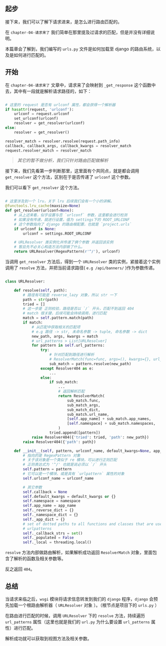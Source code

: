 ## 起步

接下来，我们可以了解下请求进来，是怎么进行路由匹配的。

在 `chapter-04-请求来了` 我们简单在那里提及过请求的匹配，但是并没有详细说明。

本篇章会了解到，我们编写的 `urls.py` 文件是如何加载至 django 的路由系统，以及是如何进行匹配的。

## 开始

在 `chapter-04-请求来了` 文章中，请求来了会映射到 `_get_response` 这个函数中去，其中有一段就是解析请求路径的，如下：

```python

# 这里的 request 是否有 urlconf 属性，都会获得一个解析器
if hasattr(request, 'urlconf'):
    urlconf = request.urlconf
    set_urlconf(urlconf)
    resolver = get_resolver(urlconf)
else:
    resolver = get_resolver()

resolver_match = resolver.resolve(request.path_info)
callback, callback_args, callback_kwargs = resolver_match
request.resolver_match = resolver_match

```

> *其它的暂不做分析，我们只针对路由匹配做解析*

接下来，我们先看第一步判断那里，这里面有个共同点，就是都会调用 `get_resolver` 这个方法，区别在于是否传递了 `urlconf` 这个参数。

我们可以看下 `get_resolver` 这个方法。

```python

# 这里涉及到一个 lru，关于 lru 后续我们会有一个小的讲解。
@functools.lru_cache(maxsize=None)
def get_resolver(urlconf=None):
    # 从上述来看，似乎设置与否 `urlconf` 参数，这里都会进行检测
    # 如果没有传递，就进行设置，值为 settings下的 ROOT_URLCONF
    # 这个参数指向了 django 的路由根配置，也就是 `project.urls`
    if urlconf is None:
        urlconf = settings.ROOT_URLCONF

    # URLResolver 类实例化并传递了俩个参数 并返回该实例
    # 暂且先不必关心构造方法内部做了什么。
    return URLResolver(RegexPattern(r'^/'), urlconf)

```

当调用 `get_resolver` 方法后，得到一个 `URLResolver` 类的实例，紧接着这个实例调用了 `resolve` 方法，并把当前请求路径( `e.g /api/banners/` )作为参数传递。

```python

class URLResolver:

    def resolve(self, path):
        # 路径有可能是 reverse_lazy 对象，所以 str 一下
        path = str(path)
        tried = []
        # 这一步是 正则校验，路径是否以 `/` 开头，匹配不到返回 404
        # match 很关键，后续可能会持续调用，进行匹配
        match = self.pattern.match(path)
        if match:
            # 从匹配中获取相关的匹配项
            # e.g 路径 -> str, 未命名参数 -> tuple, 命名参数 -> dict
            new_path, args, kwargs = match
            # url_patterns > List[URLResolver]
            for pattern in self.url_patterns:
                try:
                    # 针对匹配到路径进行解析
                    # ResolverMatch(func=func, args=(), kwargs={}, url_name=None, app_names=[], namespaces=[])
                    sub_match = pattern.resolve(new_path)
                except Resolver404 as e:
                    ...
                else:
                    if sub_match:
                        ...
                        # 返回解析匹配
                        return ResolverMatch(
                            sub_match.func,
                            sub_match_args,
                            sub_match_dict,
                            sub_match.url_name,
                            [self.app_name] + sub_match.app_names,
                            [self.namespace] + sub_match.namespaces,
                        )
                    tried.append([pattern])
            raise Resolver404({'tried': tried, 'path': new_path})
        raise Resolver404({'path': path})

    def __init__(self, pattern, urlconf_name, default_kwargs=None, app_name=None, namespace=None):
        # 指向的是 RegexPattern 对象
        # 关于该对象是一个类似于 re 模块，可以进行正则匹配
        # 正则表达式为 '^/' 也就是说必须以 `/` 开头
        self.pattern = pattern
        # 它可以是一个模块、或是具有 `urlpattern` 属性的对象
        self.urlconf_name = urlconf_name

        # 其它参数
        self.callback = None
        self.default_kwargs = default_kwargs or {}
        self.namespace = namespace
        self.app_name = app_name
        self._reverse_dict = {}
        self._namespace_dict = {}
        self._app_dict = {}
        # set of dotted paths to all functions and classes that are used in
        # urlpatterns
        self._callback_strs = set()
        self._populated = False
        self._local = threading.local()

```

`resolve` 方法内部做路由解析，如果解析成功返回 `ResolverMatch` 对象，里面包含了解析的函数及相关参数等。

反之返回 `404`。

## 总结

当请求来临之后，`wsgi` 模块将请求信息转发到我们的 `django` 程序，`django` 会预先加载一个根路由解析器（ `URLResolver` 对象 ）。（根节点是项目下的 `urls.py` ）

在路由进行匹配的时候，调用 `URLResolver` 下的 `resolve` 方法，持续遍历 `url_patterns` 属性（这里也就是我们的 `url.py` 为什么要设置 `url_patterns` 属性）进行匹配。

解析成功就可以获取到视图方法及相关参数。

